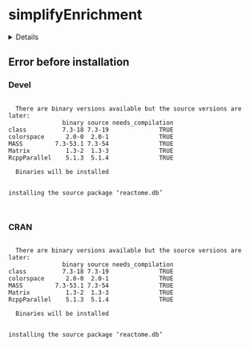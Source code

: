 # simplifyEnrichment

<details>

* Version: 
* GitHub: https://github.com/igordot/msigdbr
* Source code: NA
* Number of recursive dependencies: 0

</details>

## Error before installation

### Devel

```

  There are binary versions available but the source versions are later:
               binary source needs_compilation
class          7.3-18 7.3-19              TRUE
colorspace      2.0-0  2.0-1              TRUE
MASS         7.3-53.1 7.3-54              TRUE
Matrix          1.3-2  1.3-3              TRUE
RcppParallel    5.1.3  5.1.4              TRUE

  Binaries will be installed


installing the source package ‘reactome.db’



```
### CRAN

```

  There are binary versions available but the source versions are later:
               binary source needs_compilation
class          7.3-18 7.3-19              TRUE
colorspace      2.0-0  2.0-1              TRUE
MASS         7.3-53.1 7.3-54              TRUE
Matrix          1.3-2  1.3-3              TRUE
RcppParallel    5.1.3  5.1.4              TRUE

  Binaries will be installed


installing the source package ‘reactome.db’



```
